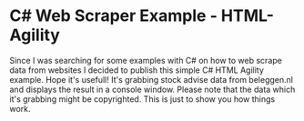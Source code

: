 # C# Web Scraper Example - HTML-Agility
Since I was searching for some examples with C# on how to web scrape data from websites I decided to publish this simple C# HTML Agility example. Hope it's usefull! It's grabbing stock advise data from beleggen.nl and displays the result in a console window. Please note that the data which it's grabbing might be copyrighted. This is just to show you how things work.
